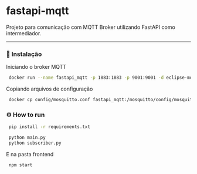 # fastapi-mqtt

Projeto para comunicação com MQTT Broker utilizando FastAPI como intermediador.

---

### 🔨 Instalação

Iniciando o broker MQTT

```sh
 docker run --name fastapi_mqtt -p 1883:1883 -p 9001:9001 -d eclipse-mosquitto:1.6.15
```

Copiando arquivos de configuração

```sh
 docker cp config/mosquitto.conf fastapi_mqtt:/mosquitto/config/mosquitto.conf
```

### ⚙ How to run

```sh
 pip install -r requirements.txt 
```

```sh
 python main.py
 python subscriber.py
```
E na pasta frontend

```sh
 npm start
```
